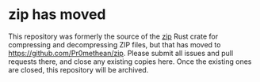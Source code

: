 zip has moved
=============

This repository was formerly the source of the [zip](https://crates.io/crates/zip) Rust crate for compressing and decompressing ZIP files, but that has moved to https://github.com/Pr0methean/zip. Please submit all issues and pull requests there, and close any existing copies here. Once the existing ones are closed, this repository will be archived.
